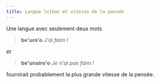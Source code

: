 ```yaml
---
title: Langue lojban et vitesse de la pensée
---
```


<div class="lojbo"></div>

Une langue avec seulement deux mots

> **be'uro'o**
> _J'ai faim !_

et

> **be'unairo'o**
> _Je n'ai pas faim !_

fournirait probablement la plus grande vitesse de la pensée.